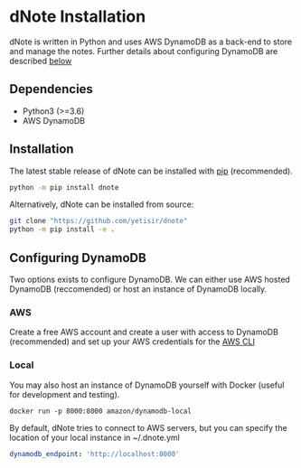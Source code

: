 # dNote Installation

dNote is written in Python and uses AWS DynamoDB as a back-end to store and manage the notes. Further details about configuring DynamoDB are described [below](#config_dynamodb)

## Dependencies

* Python3 (>=3.6)
* AWS DynamoDB

## Installation

The latest stable release of dNote can be installed with [pip](https://pip.pypa.io/en/stable/) (recommended).
 
```bash
python -m pip install dnote
```

Alternatively, dNote can be installed from source:
```bash
git clone "https://github.com/yetisir/dnote"
python -m pip install -e .
```

## <a name='config_dynamodb'></a>Configuring DynamoDB  
Two options exists to configure DynamoDB. We can either use AWS hosted DynamoDB (reccomended) or host an instance of DynamoDB locally.

### AWS
Create a free AWS account and create a user with access to DynamoDB (recommended) and set up your AWS credentials for the [AWS CLI](https://docs.aws.amazon.com/cli/latest/userguide/cli-chap-configure.html)

### Local
You may also host an instance of DynamoDB yourself with Docker (useful for development and testing).

```
docker run -p 8000:8000 amazon/dynamodb-local
```
 
By default, dNote tries to connect to AWS servers, but you can specify the location of your local instance in ~/.dnote.yml

```yaml
dynamodb_endpoint: 'http://localhost:8000'
```
 
